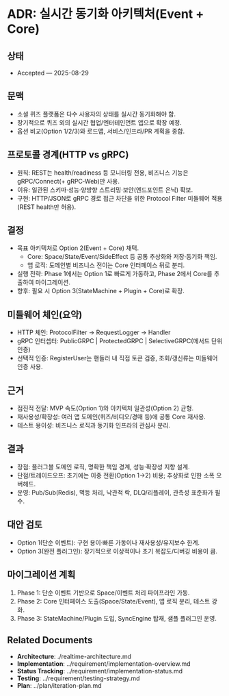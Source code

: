 # ADR: 실시간 동기화 아키텍처(Event + Core)

## 상태
- Accepted — 2025-08-29

## 문맥
- 소셜 퀴즈 플랫폼은 다수 사용자의 상태를 실시간 동기화해야 함.
- 장기적으로 퀴즈 외의 실시간 협업/엔터테인먼트 앱으로 확장 예정.
- 옵션 비교(Option 1/2/3)와 로드맵, 서비스/인프라/PR 계획을 종합.

## 프로토콜 경계(HTTP vs gRPC)
- 원칙: REST는 health/readiness 등 모니터링 전용, 비즈니스 기능은 gRPC/Connect(+ gRPC‑Web)만 사용.
- 이유: 일관된 스키마·성능·양방향 스트리밍·보안(엔드포인트 은닉) 확보.
- 구현: HTTP/JSON로 gRPC 경로 접근 차단을 위한 Protocol Filter 미들웨어 적용(REST health만 허용).

## 결정
- 목표 아키텍처로 Option 2(Event + Core) 채택.
  - Core: Space/State/Event/SideEffect 등 공통 추상화와 저장·동기화 책임.
  - 앱 로직: 도메인별 비즈니스 전이는 Core 인터페이스 뒤로 분리.
- 실행 전략: Phase 1에서는 Option 1로 빠르게 가동하고, Phase 2에서 Core를 추출하여 마이그레이션.
- 향후: 필요 시 Option 3(StateMachine + Plugin + Core)로 확장.

## 미들웨어 체인(요약)
- HTTP 체인: ProtocolFilter → RequestLogger → Handler
- gRPC 인터셉터: PublicGRPC | ProtectedGRPC | SelectiveGRPC(메서드 단위 인증)
- 선택적 인증: RegisterUser는 핸들러 내 직접 토큰 검증, 조회/갱신류는 미들웨어 인증 사용.

## 근거
- 점진적 전달: MVP 속도(Option 1)와 아키텍처 일관성(Option 2) 균형.
- 재사용성/확장성: 여러 앱 도메인(퀴즈/비디오/경매 등)에 공통 Core 재사용.
- 테스트 용이성: 비즈니스 로직과 동기화 인프라의 관심사 분리.

## 결과
- 장점: 플러그블 도메인 로직, 명확한 책임 경계, 성능·확장성 지향 설계.
- 단점/트레이드오프: 초기에는 이중 전환(Option 1→2) 비용; 추상화로 인한 소폭 오버헤드.
- 운영: Pub/Sub(Redis), 멱등 처리, 낙관적 락, DLQ/리플레이, 관측성 표준화가 필수.

## 대안 검토
- Option 1(단순 이벤트): 구현 용이·빠른 가동이나 재사용성/유지보수 한계.
- Option 3(완전 플러그인): 장기적으로 이상적이나 초기 복잡도/디버깅 비용이 큼.

## 마이그레이션 계획
1) Phase 1: 단순 이벤트 기반으로 Space/이벤트 처리 파이프라인 가동.
2) Phase 2: Core 인터페이스 도출(Space/State/Event), 앱 로직 분리, 테스트 강화.
3) Phase 3: StateMachine/Plugin 도입, SyncEngine 탑재, 샘플 플러그인 운영.

## Related Documents
- **Architecture**: ./realtime-architecture.md
- **Implementation**: ../requirement/implementation-overview.md
- **Status Tracking**: ../requirement/implementation-status.md
- **Testing**: ../requirement/testing-strategy.md
- **Plan**: ../plan/iteration-plan.md
